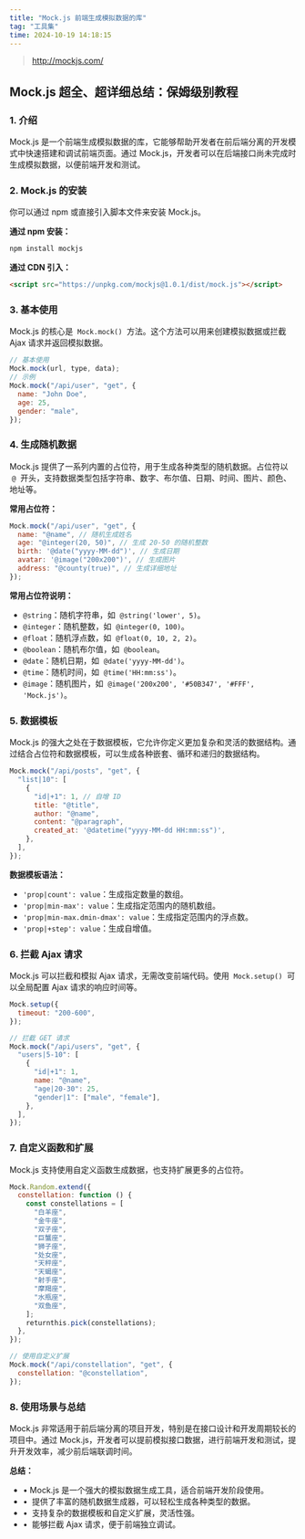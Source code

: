 ```yaml
---
title: "Mock.js 前端生成模拟数据的库"
tag: "工具集"
time: 2024-10-19 14:18:15
---
```


> http://mockjs.com/

## Mock.js 超全、超详细总结：保姆级别教程

### 1\. 介绍

Mock.js 是一个前端生成模拟数据的库，它能够帮助开发者在前后端分离的开发模式中快速搭建和调试前端页面。通过 Mock.js，开发者可以在后端接口尚未完成时生成模拟数据，以便前端开发和测试。

### 2\. Mock.js 的安装

你可以通过 npm 或直接引入脚本文件来安装 Mock.js。

**通过 npm 安装：**

```sh
npm install mockjs
```

**通过 CDN 引入：**

```html
<script src="https://unpkg.com/mockjs@1.0.1/dist/mock.js"></script>
```

### 3. 基本使用

Mock.js 的核心是  `Mock.mock()`  方法。这个方法可以用来创建模拟数据或拦截 Ajax 请求并返回模拟数据。

```js
// 基本使用
Mock.mock(url, type, data);
// 示例
Mock.mock("/api/user", "get", {
  name: "John Doe",
  age: 25,
  gender: "male",
});
```

### 4. 生成随机数据

Mock.js 提供了一系列内置的占位符，用于生成各种类型的随机数据。占位符以  `@`  开头，支持数据类型包括字符串、数字、布尔值、日期、时间、图片、颜色、地址等。

**常用占位符：**

```js
Mock.mock("/api/user", "get", {
  name: "@name", // 随机生成姓名
  age: "@integer(20, 50)", // 生成 20-50 的随机整数
  birth: '@date("yyyy-MM-dd")', // 生成日期
  avatar: '@image("200x200")', // 生成图片
  address: "@county(true)", // 生成详细地址
});
```

**常用占位符说明：**

- `@string`：随机字符串，如  `@string('lower', 5)`。
- `@integer`：随机整数，如  `@integer(0, 100)`。
- `@float`：随机浮点数，如  `@float(0, 10, 2, 2)`。
- `@boolean`：随机布尔值，如  `@boolean`。
- `@date`：随机日期，如  `@date('yyyy-MM-dd')`。
- `@time`：随机时间，如  `@time('HH:mm:ss')`。
- `@image`：随机图片，如  `@image('200x200', '#50B347', '#FFF', 'Mock.js')`。

### 5. 数据模板

Mock.js 的强大之处在于数据模板，它允许你定义更加复杂和灵活的数据结构。通过结合占位符和数据模板，可以生成各种嵌套、循环和递归的数据结构。

```js
Mock.mock("/api/posts", "get", {
  "list|10": [
    {
      "id|+1": 1, // 自增 ID
      title: "@title",
      author: "@name",
      content: "@paragraph",
      created_at: '@datetime("yyyy-MM-dd HH:mm:ss")',
    },
  ],
});
```

**数据模板语法：**

- `'prop|count': value`：生成指定数量的数组。
- `'prop|min-max': value`：生成指定范围内的随机数组。
- `'prop|min-max.dmin-dmax': value`：生成指定范围内的浮点数。
- `'prop|+step': value`：生成自增值。

### 6. 拦截 Ajax 请求

Mock.js 可以拦截和模拟 Ajax 请求，无需改变前端代码。使用  `Mock.setup()`  可以全局配置 Ajax 请求的响应时间等。

```js
Mock.setup({
  timeout: "200-600",
});

// 拦截 GET 请求
Mock.mock("/api/users", "get", {
  "users|5-10": [
    {
      "id|+1": 1,
      name: "@name",
      "age|20-30": 25,
      "gender|1": ["male", "female"],
    },
  ],
});
```

### 7. 自定义函数和扩展

Mock.js 支持使用自定义函数生成数据，也支持扩展更多的占位符。

```js
Mock.Random.extend({
  constellation: function () {
    const constellations = [
      "白羊座",
      "金牛座",
      "双子座",
      "巨蟹座",
      "狮子座",
      "处女座",
      "天秤座",
      "天蝎座",
      "射手座",
      "摩羯座",
      "水瓶座",
      "双鱼座",
    ];
    returnthis.pick(constellations);
  },
});

// 使用自定义扩展
Mock.mock("/api/constellation", "get", {
  constellation: "@constellation",
});
```

### 8\. 使用场景与总结

Mock.js 非常适用于前后端分离的项目开发，特别是在接口设计和开发周期较长的项目中。通过 Mock.js，开发者可以提前模拟接口数据，进行前端开发和测试，提升开发效率，减少前后端联调时间。

**总结：**

- • Mock.js 是一个强大的模拟数据生成工具，适合前端开发阶段使用。
- •  提供了丰富的随机数据生成器，可以轻松生成各种类型的数据。
- •  支持复杂的数据模板和自定义扩展，灵活性强。
- •  能够拦截 Ajax 请求，便于前端独立调试。
